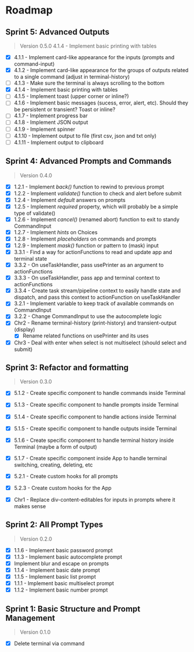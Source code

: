 # Roadmap

## Sprint 5: Advanced Outputs

> Version 0.5.0
> 4.1.4 - Implement basic printing with tables

- [x] 4.1.1 - Implement card-like appearance for the inputs (prompts and command-input)
- [x] 4.1.2 - Implement card-like appearance for the groups of outputs related to a single command (adjust in terminal-history)
- [ ] 4.1.3 - Make sure the terminal is always scrolling to the bottom
- [x] 4.1.4 - Implement basic printing with tables
- [ ] 4.1.5 - Implement toast (upper corner or inline?)
- [ ] 4.1.6 - Implement basic messages (sucess, error, alert, etc). Should they be persistent or transient? Toast or inline?
- [ ] 4.1.7 - Implement progress bar
- [ ] 4.1.8 - Implement JSON output
- [ ] 4.1.9 - Implement spinner
- [ ] 4.1.10 - Implement output to file (first csv, json and txt only)
- [ ] 4.1.11 - Implement output to clipboard

## Sprint 4: Advanced Prompts and Commands

> Version 0.4.0

- [x] 1.2.1 - Implement *back()* function to rewind to previous prompt
- [x] 1.2.2 - Implement *validate()* function to check and alert before submit
- [x] 1.2.4 - Implement *default* answers on prompts
- [x] 1.2.5 - Implement *required* property, which will probably be a simple type of validate()
- [x] 1.2.6 - Implement *cancel()* (renamed abort) function to exit to standy CommandInput
- [x] 1.2.7 - Implement *hints* on Choices
- [x] 1.2.8 - Implement *placeholders* on commands and prompts
- [x] 1.2.9 - Implement *mask()* function or pattern to (mask) input
- [x] 3.3.1 - Find a way for actionFunctions to read and update app and terminal state
- [x] 3.3.2 - On useTaskHandler, pass usePrinter as an argument to actionFunctions
- [x] 3.3.3 - On useTaskHandler, pass app and terminal context to actionFunctions
- [x] 3.3.4 - Create task stream/pipeline context to easily handle state and dispatch, and pass this context to actionFunction on useTaskHandler
- [x] 3.2.1 - Implement variable to keep track of available commands on CommandInput
- [x] 3.2.2 - Change CommandInput to use the autocomplete logic
- [x] Chr2 - Rename terminal-history (print-history) and transient-output (display)
    - [x] Rename related functions on usePrinter and its uses
- [x] Chr3 - Deal with enter when select is not multiselect (should select and submit)

## Sprint 3: Refactor and formatting

> Version 0.3.0

- [x] 5.1.2 - Create specific component to handle commands inside Terminal
- [x] 5.1.3 - Create specific component to handle prompts inside Terminal
- [x] 5.1.4 - Create specific component to handle actions inside Terminal
- [x] 5.1.5 - Create specific component to handle outputs inside Terminal
- [x] 5.1.6 - Create specific component to handle terminal history inside Terminal (maybe a form of output)
- [x] 5.1.7 - Create specific component inside App to handle terminal switching, creating, deleting, etc
- [x] 5.2.1 - Create custom hooks for all prompts
- [x] 5.2.3 - Create custom hooks for the App
- [x] Chr1 - Replace div-content-editables for inputs in prompts where it makes sense


## Sprint 2: All Prompt Types

> Version 0.2.0

- [x] 1.1.6 - Implement basic password prompt
- [x] 1.1.3 - Implement basic autocomplete prompt
- [x] Implement blur and escape on prompts
- [x] 1.1.4 - Implement basic date prompt
- [x] 1.1.5 - Implement basic list prompt
- [x] 1.1.1 - Implement basic multiselect prompt
- [x] 1.1.2 - Implement basic number prompt

## Sprint 1: Basic Structure and Prompt Management

> Version 0.1.0

- [x] Delete terminal via command